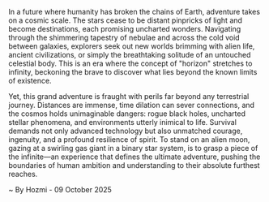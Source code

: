 
In a future where humanity has broken the chains of Earth, adventure takes on a cosmic scale. The stars cease to be distant pinpricks of light and become destinations, each promising uncharted wonders. Navigating through the shimmering tapestry of nebulae and across the cold void between galaxies, explorers seek out new worlds brimming with alien life, ancient civilizations, or simply the breathtaking solitude of an untouched celestial body. This is an era where the concept of "horizon" stretches to infinity, beckoning the brave to discover what lies beyond the known limits of existence.

Yet, this grand adventure is fraught with perils far beyond any terrestrial journey. Distances are immense, time dilation can sever connections, and the cosmos holds unimaginable dangers: rogue black holes, uncharted stellar phenomena, and environments utterly inimical to life. Survival demands not only advanced technology but also unmatched courage, ingenuity, and a profound resilience of spirit. To stand on an alien moon, gazing at a swirling gas giant in a binary star system, is to grasp a piece of the infinite—an experience that defines the ultimate adventure, pushing the boundaries of human ambition and understanding to their absolute furthest reaches.

~ By Hozmi - 09 October 2025
